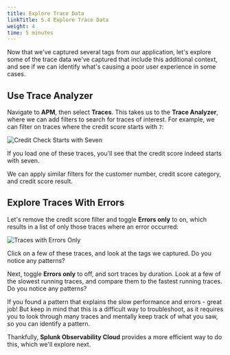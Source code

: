 ```yaml
---
title: Explore Trace Data
linkTitle: 5.4 Explore Trace Data
weight: 4
time: 5 minutes
---
```


Now that we've captured several tags from our application, let's explore some of the trace data we've captured that include this additional context, and see if we can identify what's causing a poor user experience in some cases.

## Use Trace Analyzer

Navigate to **APM**, then select **Traces**.  This takes us to the **Trace Analyzer**, where we can add filters to search for traces of interest. For example, we can filter on traces where the credit score starts with `7`:

![Credit Check Starts with Seven](../images/credit_score_starts_with_seven.png)

If you load one of these traces, you'll see that the credit score indeed starts with seven.

We can apply similar filters for the customer number, credit score category, and credit score result.

## Explore Traces With Errors

Let's remove the credit score filter and toggle **Errors only** to on, which results in a list of only those traces where an error occurred:

![Traces with Errors Only](../images/traces_errors_only.png)

Click on a few of these traces, and look at the tags we captured. Do you notice any patterns?

Next, toggle **Errors only** to off, and sort traces by duration.  Look at a few of the slowest running traces, and compare them to the fastest running traces.  Do you notice any patterns?

If you found a pattern that explains the slow performance and errors - great job!  But keep in mind that this is a difficult way to troubleshoot, as it requires you to look through many traces and mentally keep track of what you saw, so you can identify a pattern.  

Thankfully, **Splunk Observability Cloud** provides a more efficient way to do this, which we'll explore next.
